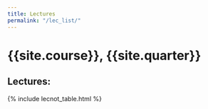 ```yaml
---
title: Lectures
permalink: "/lec_list/"
---
```


# {{site.course}}, {{site.quarter}}

<h2 id="lec">Lectures:</h2>
{% include lecnot_table.html %}

